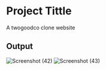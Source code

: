 # Project Tittle
A twogoodco clone website
## Output
![Screenshot (42)](https://github.com/anshulbudhwal/javascript_projects/assets/72787705/54fbe38f-447d-473a-a64b-f4750eb570cb)
![Screenshot (43)](https://github.com/anshulbudhwal/javascript_projects/assets/72787705/7f3f72c2-674e-4ddb-8602-149143bfb234)

